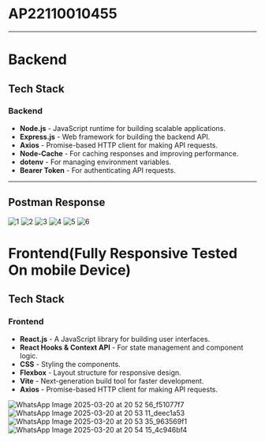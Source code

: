 # AP22110010455 

---

# **Backend**

## **Tech Stack**

### **Backend**
- **Node.js** - JavaScript runtime for building scalable applications.
- **Express.js** - Web framework for building the backend API.
- **Axios** - Promise-based HTTP client for making API requests.
- **Node-Cache** - For caching responses and improving performance.
- **dotenv** - For managing environment variables.
- **Bearer Token** - For authenticating API requests.

---

## Postman Response
![1](https://github.com/user-attachments/assets/e247ef61-a11b-462d-8ed3-45e34361f19d)
![2](https://github.com/user-attachments/assets/0dac2e00-e120-4611-ae96-69b2a5802f04)
![3](https://github.com/user-attachments/assets/8349bfd3-090c-4150-9cb1-20fe3bec5441)
![4](https://github.com/user-attachments/assets/f9cedb26-0b4c-4f6c-b94f-ed20d389daf7)
![5](https://github.com/user-attachments/assets/3f4d9b27-0ad1-455e-baee-cc1621813a83)
![6](https://github.com/user-attachments/assets/b7c2ce4f-07aa-4dfa-b1a2-bc6ade750d4b)

# Frontend(Fully Responsive Tested On mobile Device)

## **Tech Stack**

### **Frontend**
- **React.js** - A JavaScript library for building user interfaces.
- **React Hooks & Context API** - For state management and component logic.
- **CSS** - Styling the components.
- **Flexbox** - Layout structure for responsive design.
- **Vite** - Next-generation build tool for faster development.
- **Axios** - Promise-based HTTP client for making API requests.


![WhatsApp Image 2025-03-20 at 20 52 56_f51077f7](https://github.com/user-attachments/assets/8d583380-622c-44b3-8e31-0f7dee6a2a10)
![WhatsApp Image 2025-03-20 at 20 53 11_deec1a53](https://github.com/user-attachments/assets/d30c6d1b-ce5f-4f39-842c-6611a30ba4f1)
![WhatsApp Image 2025-03-20 at 20 53 35_963569f1](https://github.com/user-attachments/assets/c6a2be1d-332e-4edc-802c-248500b631e7)
![WhatsApp Image 2025-03-20 at 20 54 15_4c946bf4](https://github.com/user-attachments/assets/3c4540a7-b79e-44a7-9f24-8dfd8e752dd1)





